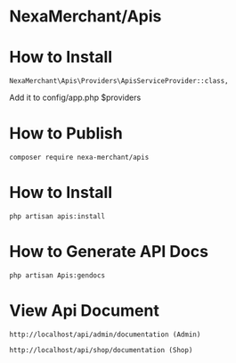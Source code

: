 # NexaMerchant/Apis

# How to Install


```
NexaMerchant\Apis\Providers\ApisServiceProvider::class,
```
Add it to config/app.php $providers

# How to Publish

```
composer require nexa-merchant/apis
```

# How to Install
```
php artisan apis:install
```

# How to Generate API Docs
```
php artisan Apis:gendocs
```

# View Api Document
```
http://localhost/api/admin/documentation (Admin)
```
```
http://localhost/api/shop/documentation (Shop)
```
